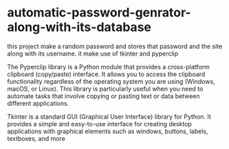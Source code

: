 # automatic-password-genrator-along-with-its-database
this project make a random password and stores that password and the site along with its username. 
it make use of tkinter and pyperclip


The Pyperclip library is a Python module that provides a cross-platform clipboard (copy/paste) interface. It allows you to access the clipboard functionality regardless of the operating system you are using (Windows, macOS, or Linux). This library is particularly useful when you need to automate tasks that involve copying or pasting text or data between different applications.



Tkinter is a standard GUI (Graphical User Interface) library for Python. It provides a simple and easy-to-use interface for creating desktop applications with graphical elements such as windows, buttons, labels, textboxes, and more
